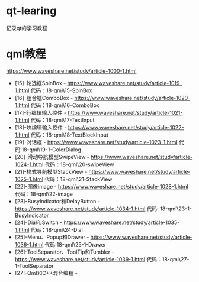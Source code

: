 # qt-learing
记录qt的学习教程



# qml教程
https://www.waveshare.net/study/article-1000-1.html

- [15]-轮选框SpinBox - https://www.waveshare.net/study/article-1019-1.html 代码：18-qml\15-SpinBox
- [16]-组合框ComboBox - https://www.waveshare.net/study/article-1020-1.html 代码：18-qml\16-ComboBox
- [17]-行编辑输入控件 - https://www.waveshare.net/study/article-1021-1.html 代码：18-qml\17-TextInput
- [18]-块编辑输入控件 - https://www.waveshare.net/study/article-1022-1.html 代码：18-qml\18-TextBlockInput
- [19]-对话框 - https://www.waveshare.net/study/article-1023-1.html 代码:18-qml\19-1-ColorDialog
- [20]-滑动导航模型SwipeView - https://www.waveshare.net/study/article-1024-1.html 代码：18-qml\20-swipeView
- [21]-栈式导航模型StackView - https://www.waveshare.net/study/article-1025-1.html 代码：18-qml\21-StackView
- [22]-图像image - https://www.waveshare.net/study/article-1028-1.html 代码：18-qml\22-image
- [23]-BusyIndicator和DelayButton - https://www.waveshare.net/study/article-1034-1.html 代码: 18-qml\23-1-BusyIndicator
- [24]-Dial和Switch - https://www.waveshare.net/study/article-1035-1.html 代码：18-qml\24-Dial
- [25]-Menu、Popup和Drawer - https://www.waveshare.net/study/article-1036-1.html 代码:18-qml\25-1-Drawer
- [26]-ToolSeparator、ToolTip和Tumbler - https://www.waveshare.net/study/article-1039-1.html 代码：18-qml\27-1-ToolSeparator
- [27]-Qml和C++混合编程 - 
